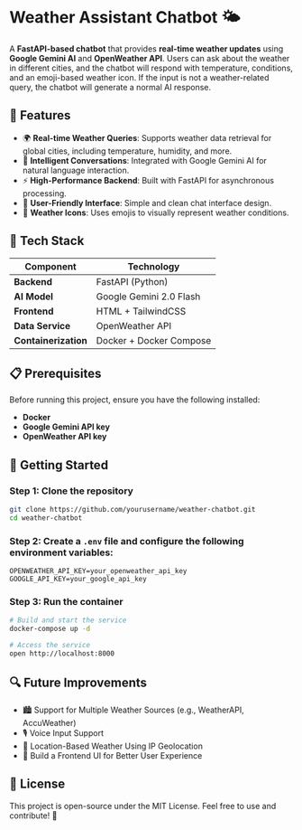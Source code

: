 # Weather Assistant Chatbot 🌤️

A **FastAPI-based chatbot** that provides **real-time weather updates** using **Google Gemini AI** and **OpenWeather API**. Users can ask about the weather in different cities, and the chatbot will respond with temperature, conditions, and an emoji-based weather icon. If the input is not a weather-related query, the chatbot will generate a normal AI response.

## 🌟 Features

- 🌍 **Real-time Weather Queries**: Supports weather data retrieval for global cities, including temperature, humidity, and more.
- 🤖 **Intelligent Conversations**: Integrated with Google Gemini AI for natural language interaction.
- ⚡ **High-Performance Backend**: Built with FastAPI for asynchronous processing.
- 🎨 **User-Friendly Interface**: Simple and clean chat interface design.
- 🌈 **Weather Icons**: Uses emojis to visually represent weather conditions.

## 🔧 Tech Stack

| **Component**       | **Technology**               |
|---------------------|-----------------------------|
| **Backend**        | FastAPI (Python)            |
| **AI Model**       | Google Gemini 2.0 Flash      |
| **Frontend**       | HTML + TailwindCSS       |
| **Data Service**    | OpenWeather API          |
| **Containerization** | Docker + Docker Compose          |

## 📋 Prerequisites

Before running this project, ensure you have the following installed:

- **Docker**
- **Google Gemini API key**
- **OpenWeather API key**

## 🚀 Getting Started

### Step 1: Clone the repository

```bash
git clone https://github.com/yourusername/weather-chatbot.git
cd weather-chatbot
```

### Step 2: Create a `.env` file and configure the following environment variables:

```env
OPENWEATHER_API_KEY=your_openweather_api_key
GOOGLE_API_KEY=your_google_api_key
```

### Step 3: Run the container

```bash
# Build and start the service
docker-compose up -d

# Access the service
open http://localhost:8000
```

## 🔍 Future Improvements

- 🏙️ Support for Multiple Weather Sources (e.g., WeatherAPI, AccuWeather)
- 🎙️ Voice Input Support
- 📍 Location-Based Weather Using IP Geolocation
- 📱 Build a Frontend UI for Better User Experience

## 📜 License

This project is open-source under the MIT License. Feel free to use and contribute! 🚀
